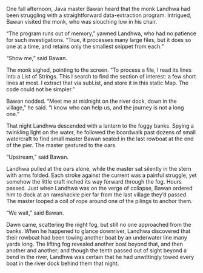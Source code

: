One fall afternoon, Java master Bawan heard that the monk Landhwa had been struggling with a straightforward data-extraction program.  Intrigued, Bawan visited the monk, who was slouching low in his chair.

“The program runs out of memory,” yawned Landhwa, who had no patience for such investigations.  “True, it processes many large files, but it does so one at a time, and retains only the smallest snippet from each.”

“Show me,” said Bawan.

The monk sighed, pointing to the screen.  “To process a file, I read its lines into a List of Strings.  This I search to find the section of interest: a few short lines at most.  I extract that via subList, and store it in this static Map.  The code could not be simpler.”

Bawan nodded.  “Meet me at midnight on the river dock, down in the village,” he said.  “I know who can help us, and the journey is not a long one.”

That night Landhwa descended with a lantern to the foggy banks.  Spying a twinkling light on the water, he followed the boardwalk past dozens of small watercraft to find small master Bawan seated in the last rowboat at the end of the pier.  The master gestured to the oars.

“Upstream,” said Bawan.

Landhwa pulled at the oars alone, while the master sat silently in the stern with arms folded.  Each stroke against the current was a painful struggle, yet somehow the little craft inched its way forward through the fog.  Hours passed.  Just when Landhwa was on the verge of collapse, Bawan ordered him to dock at an ramshackle pier far from the last village they’d passed.  The master looped a coil of rope around one of the pilings to anchor them.

“We wait,” said Bawan.

Dawn came, scattering the night fog, but still no one approached from the banks.  When he happened to glance downriver, Landhwa discovered that their rowboat had been towing another boat by an underwater line many yards long. The lifting fog revealed another boat beyond that, and then another and another; and though the tenth passed out of sight beyond a bend in the river, Landhwa was certain that he had unwittingly towed every boat in the river dock behind them that night. 
